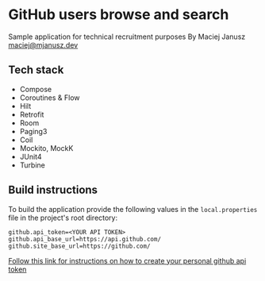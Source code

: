 # GitHub users browse and search
Sample application for technical recruitment purposes
By Maciej Janusz
maciej@mjanusz.dev

## Tech stack
- Compose
- Coroutines & Flow
- Hilt
- Retrofit
- Room
- Paging3
- Coil
- Mockito, MockK
- JUnit4
- Turbine

## Build instructions
To build the application provide the following values in the `local.properties` file in the project's root directory:

    github.api_token=<YOUR API TOKEN>
    github.api_base_url=https://api.github.com/
    github.site_base_url=https://github.com/

[Follow this link for instructions on how to create your personal github api token](https://docs.github.com/en/enterprise-server@3.9/authentication/keeping-your-account-and-data-secure/managing-your-personal-access-tokens)
